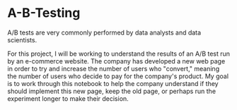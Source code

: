 # A-B-Testing

A/B tests are very commonly performed by data analysts and data scientists.

For this project, I will be working to understand the results of an A/B test run by an e-commerce website.
The company has developed a new web page in order to try and increase the number of users who "convert," meaning the number of users who decide to pay for the company's product. 
My goal is to work through this notebook to help the company understand if they should implement this new page, keep the old page, or perhaps run the experiment longer to make their decision.
